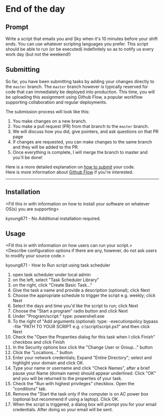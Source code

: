 # End of the day

## Prompt

Write a script that emails you and Sky when it's 10 minutes before your shift ends. You can use whatever scripting languages you prefer. This script should be able to run (or be executed) indefinitely so as to notify us every work day (but not the weekend!)

## Submitting

So far, you have been submitting tasks by adding your changes directly to the `master` branch. The `master` branch however is typically reserved for code that can immediately be deployed into production. This time, you will be uploading this assignment using Github Flow, a popular workflow supporting collaboration and regular deployments.

The submission process will look like this:
1. You make changes on a new branch.
2. You make a pull request (PR) from that branch to the `master` branch.
3. We will discuss how you did, give pointers, and ask questions on that PR page
4. If changes are requested, you can make changes to the same branch and they will be added to the PR.
5. Once everything is complete, I will merge the branch to master and you'll be done!

Here is a more detailed explanation on [how to submit](https://github.com/dpac-practicum/Submitting#submitting-tasks) your code.  
Here is more information about [Github Flow](https://guides.github.com/introduction/flow/) if you're interested.

---

## Installation

\<Fill this in with information on how to install your software on whatever OS(s) you are supporting\>

kyoung671 -  No Additional installation required.

## Usage

\<Fill this in with information on how users can run your script.\>  
\<Describe configuration options if there are any, however, do not ask users to modify your source code.\>

kyoung671 - How to Run script using task scheduler
1. open task scheduler under local admin
2. on the left, select "Task Scheduler Library"
3. on the right, click "Create Basic Task..."
4. Give the task a name and provide a description (optional); click Next
5. Choose the appropriate schedule to trigger the script e.g. weekly; click Next
6. Select the days and time you'd like the script to run; click Next
7. Choose the "Start a program" radio button and click Next
8. Under "Program/script:" type:  powershell.exe
9. To the right of "Add arguments (optional): type:  -executionpolicy bypass -file "PATH TO YOUR SCRIPT e.g. c:\script\script.ps1" and then click Next
10. Check the "Open the Properties dialog for this task when I click Finish" checkbox and click Finish
11. In the Security options box click the "Change User or Group..." button
12. Click the "Locations..." button
13. Enter your network credentials; Expand "Entire Directory"; select and highlight your domain and click OK.
14. Type your name or username and click "Check Names", after a brief pause your Name (domain name) should appear underlined.  Click "OK" and you will be returned to the properties of your task.
15. Check the "Run with highest privileges" checkbox. Open the "conditions" tab.
16. Remove the "Start the task only if the computer is on AC power box (optional but recommend if using a laptop). Click OK.
17. When the script is triggered, a dialog box will prompt you for your email credentials.  After doing so your email will be sent.



